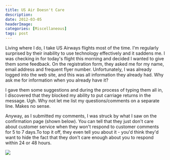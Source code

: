 ```yaml
---
title: US Air Doesn't Care
description: 
date: 2012-03-05
headerImage: 
categories: [Miscellaneous]
tags: post
---
```


Living where I do, I take US Airways flights most of the time. I'm regularly surprised by their inability to use technology effectively and it saddens me. I was checking in for today's flight this morning and decided I wanted to give them some feedback. On the registration form, they asked me for my name, email address and frequent flyer number. Unfortunately, I was already logged into the web site, and this was all information they already had. Why ask me for information when you already have it?

I gave them some suggestions and during the process of typing them all in, I discovered that they blocked my ability to put carriage returns in the message. Ugh. Why not let me list my questions/comments on a separate line. Makes no sense.

Anyway, as I submitted my comments, I was struck by what I saw on the confirmation page (shown below). You can tell that they just don't care about customer service when they won't respond to customer comments for 5 to 7 days.To top it off, they even tell you about it - you'd think they'd want to hide the fact that they don't care enough about you to respond within 24 or 48 hours.

![](/images/stories/2012/usair-web.png)